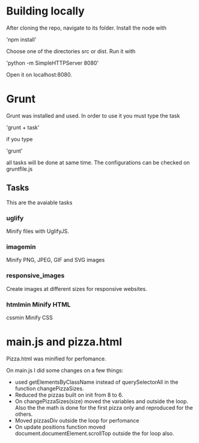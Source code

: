 # Building locally

After cloning the repo, navigate to its folder. Install the node with

'npm install'

Choose one of the directories src or dist. Run it with

'python -m SimpleHTTPServer 8080'

Open it on localhost:8080.

# Grunt

Grunt was installed and used. In order to use it you must type the task

'grunt + task'

if you type

'grunt'

all tasks will be done at same time. The configurations can be checked on gruntfile.js

## Tasks

This are the avaiable tasks

### uglify  

Minify files with UglifyJS.                              

### imagemin  

Minify PNG, JPEG, GIF and SVG images

### responsive_images  

Create images at different sizes for responsive websites.

### htmlmin  Minify HTML  

cssmin  Minify CSS

# main.js and pizza.html

Pizza.html was minified for perfomance.

On main.js I did some changes on a few things:

* used getElementsByClassName instead of querySelectorAll in the function changePizzaSizes.
* Reduced the pizzas built on init from 8 to 6.
* On changePizzaSizes(size) moved the variables and outside the loop. Also the the math is done for the first pizza only and reproduced for the others.
* Moved pizzasDiv outside the loop for perfomance
* On update positions function moved document.documentElement.scrollTop outside the for loop also.
